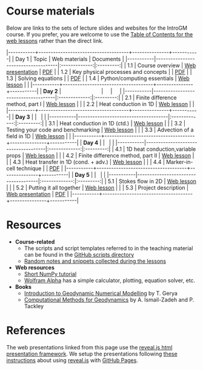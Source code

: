 Course materials
================

Below are links to the sets of lecture slides and websites for the IntroGM course.
If you prefer, you are welcome to use the [Table of Contents for the web lessons](https://introgm.github.io/lessons/#) rather than the direct link.

|-----------+-------------------------------------+---------------+-----------|
| Day 1     | Topic                               | Web materials | Documents |
|-----------|-------------------------------------|:-------------:|:---------:|
| 1.1       | Course overview                     | [Web presentation](https://introgm.github.io/slides/course-overview/) | [PDF](https://introgm.github.io/slides/course-overview/01-Course-overview.pdf) |
| 1.2       | Key physical processes and concepts |               | [PDF](https://introgm.github.io/slides/key-physical-processes-and-concepts/02-Key-physical-processes-and-concepts.pdf) |
| 1.3       | Solving equations                   |               | [PDF](https://introgm.github.io/slides/solving-equations/03-Solving-equations.pdf) |
| 1.4       | Python/computing essentials         | [Web lesson](https://introgm.github.io/lessons/python_essentials.html) |     |
|-----------+-------------------------------------+---------------+-----------|
| **Day 2** |                                     |               |           |
|-----------|-------------------------------------|:-------------:|:---------:|
| 2.1       | Finite difference method, part I    | [Web lesson](https://introgm.github.io/lessons/finite_differences_1.html) |     |
| 2.2       | Heat conduction in 1D               | [Web lesson](https://introgm.github.io/lessons/fd_heat_conduction.html) |     |
|-----------+-------------------------------------+---------------+-----------|
| **Day 3** |                                     |               |           |
|-----------|-------------------------------------|:-------------:|:---------:|
| 3.1       | Heat conduction in 1D (ctd.)        | [Web lesson](https://introgm.github.io/lessons/fd_heat_conduction.html) |           |
| 3.2       | Testing your code and benchmarking  | [Web lesson](https://introgm.github.io/lessons/testing-your-code.html) |           |
| 3.3       | Advection of a field in 1D          | [Web lesson](https://introgm.github.io/lessons/advection.html) |           |
|-----------+-------------------------------------+---------------+-----------|
| **Day 4** |                                     |               |           |
|-----------|-------------------------------------|:-------------:|:---------:|
| 4.1       | 1D heat conduction,variable props   | [Web lesson](https://introgm.github.io/lessons/fd_heat_conduction.html#spatially-varying-physical-parameters) |           |
| 4.2       | Finite difference method, part II   | [Web lesson](https://introgm.github.io/lessons/fd_part2.html) |           |
| 4.3       | Heat transfer in 1D (cond. + adv.)  | [Web lesson](https://introgm.github.io/lessons/full_heat.html) |           |
| 4.4       | Marker-in-cell technique            |               | [PDF](https://introgm.github.io/slides/marker-in-cell-technique/Marker-in-cell-technique.pdf) |
|-----------+-------------------------------------+---------------+-----------|
| **Day 5** |                                     |               |           |
|-----------|-------------------------------------|:-------------:|:---------:|
| 5.1       | Stokes flow in 2D                   | [Web lesson](https://introgm.github.io/lessons/2dstokes.html) |           |
| 5.2       | Putting it all together             | [Web lesson](https://introgm.github.io/lessons/putting-it-together.html) |           |
| 5.3       | Project description                 | [Web presentation](https://introgm.github.io/slides/project-overview/) | [PDF](https://introgm.github.io/slides/project-overview/project-overview.pdf) |
|-----------+-------------------------------------+---------------+-----------|

Resources
=========
- **Course-related**
  - The scripts and script templates referred to in the teaching material can be found in the [GitHub scripts directory](https://github.com/IntroGM/introgm.github.io/tree/master/teaching_material/docs/source/scripts)
  - [Random notes and snippets collected during the lessons](https://hackmd.io/JwZgrAZgphCMUFpgAYBsAjBAWWYsPXQwRGAGMssoyBDAdjoCZGg=#)
- **Web resources**
  - [Short NumPy tutorial](https://engineering.ucsb.edu/~shell/che210d/numpy.pdf)
  - [Wolfram Alpha](https://www.wolframalpha.com/examples/Math.html) has a simple calculator, plotting, equation solver, etc.
- **Books**
  - [Introduction to Geodynamic Numerical Modelling](http://www.cambridge.org/catalogue/catalogue.asp?isbn=9780521887540) by T. Gerya
  - [Computational Methods for Geodynamics](https://www.cambridge.org/core/books/computational-methods-for-geodynamics/D5F735F7A1549CA11A14C3AF9D6428DA) by A. Ismail-Zadeh and P. Tackley

References
==========
The web presentations linked from this page use the [reveal.js html presentation framework](https://github.com/hakimel/reveal.js/).
We setup the presentations following [these instructions](https://www.chenhuijing.com/blog/revealjs-and-github-pages/#🎹) about using [reveal.js](https://github.com/hakimel/reveal.js/) with [GitHub Pages](https://pages.github.com/).

